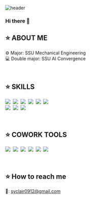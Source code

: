 ![header](https://capsule-render.vercel.app/api?type=waving&color=C4DEEE&height=300&section=header&StrokeWidth=2&text=Seoyun💫&fontColor=78AAC3&fontSize=70&fontAlign=75&animation=fadeIn)
### Hi there 👋

## ⭐ ABOUT ME
⚙ Major: SSU Mechanical Engineering <br/>
💻 Double major: SSU AI Convergence 

 <br/> 

## ⭐ SKILLS
<p align = "left">
    <img src ="https://img.shields.io/badge/-C-E2D2D2?style=flat-square&logo=C&logoColor=white"></a>&nbsp
    <img src ="https://img.shields.io/badge/-C++-E3E2B4?style=flat-square&logo=C%2B%2B&logoColor=white"></a>&nbsp
    <img src ="https://img.shields.io/badge/-Python-A2B59F?style=flat-square&logo=Python&logoColor=white"></a>&nbsp
    <img src ="https://img.shields.io/badge/-Java-ffd0a6?style=flat-square&logo=Java&logoColor=white"></a>&nbsp
    <img src ="https://img.shields.io/badge/-ReactNative-EEB8B8?style=flat-square&logo=React&logoColor=white"></a>&nbsp
     <img src ="https://img.shields.io/badge/-JavaScript-E5BFBC?style=flat-square&logo=JavaScript&logoColor=white"></a>&nbsp <br/> 
    <img src ="https://img.shields.io/badge/-Visual Studio Code-BFC8D7?style=flat-square&logo=Visual Studio Code&logoColor=white"></a>&nbsp
    <img src ="https://img.shields.io/badge/-Docker-d5e1df?style=flat-square&logo=Docker&logoColor=white"></a>&nbsp
    <img src ="https://img.shields.io/badge/-Autodesk-E9CEB9?style=flat-square&logo=Autodesk&logoColor=white"></a>&nbsp
</p> <br/> 

## ⭐ COWORK TOOLS
<p align = "left">
    <img src ="https://img.shields.io/badge/-Figma-F7EAE2?style=flat-square&logo=Figma&logoColor=white"></a>&nbsp
    <img src ="https://img.shields.io/badge/-Trello-EADB80?style=flat-square&logo=Trello&logoColor=white"></a>&nbsp
     <img src ="https://img.shields.io/badge/-Slack-AEDDEF?style=flat-square&logo=Slack&logoColor=white"></a>&nbsp
    <img src ="https://img.shields.io/badge/-Figma-E1B4D3?style=flat-square&logo=GitHub&logoColor=white"></a>&nbsp
    <img src ="https://img.shields.io/badge/-Notion-CFDD8E?style=flat-square&logo=Notion&logoColor=white"></a>&nbsp
    <img src ="https://img.shields.io/badge/-Google Drive-c7D6DB?style=flat-square&logo=Google Drive&logoColor=white"></a>&nbsp
</p>
 <br/>
 
## ⭐ How to reach me
📧: syclair0912@gmail.com


<!--
**ksyeun/ksyeun** is a ✨ _special_ ✨ repository because its `README.md` (this file) appears on your GitHub profile.

Here are some ideas to get you started:


- 🔭 I’m currently working on ...
- 🌱 I’m currently learning ...
- 👯 I’m looking to collaborate on ...
- 🤔 I’m looking for help with ...
- 💬 Ask me about ...
- 📫 How to reach me: ...
- 😄 Pronouns: ...
- ⚡ Fun fact: ...
-->
